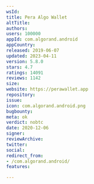 ```yaml
---
wsId: 
title: Pera Algo Wallet
altTitle: 
authors: 
users: 100000
appId: com.algorand.android
appCountry: 
released: 2019-06-07
updated: 2023-04-11
version: 5.8.0
stars: 4.7
ratings: 14091
reviews: 1142
size: 
website: https://perawallet.app
repository: 
issue: 
icon: com.algorand.android.png
bugbounty: 
meta: ok
verdict: nobtc
date: 2020-12-06
signer: 
reviewArchive: 
twitter: 
social: 
redirect_from:
- /com.algorand.android/
features: 

---
```


